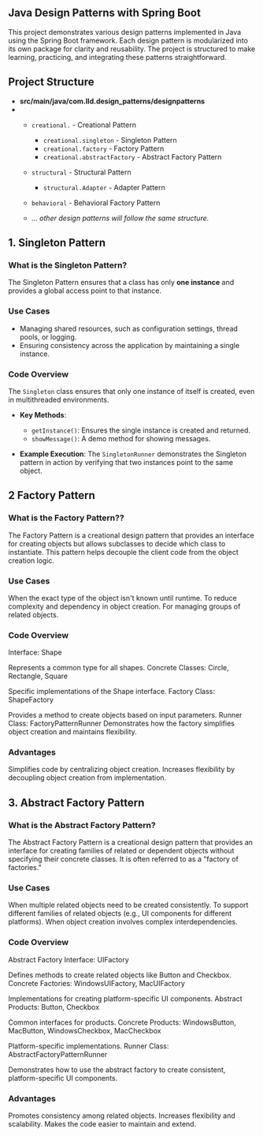 

[//]: # (The following was discovered as part of building this project:)

[//]: # ()
[//]: # (* The original package name 'com.lld.design-patterns' is invalid and this project uses 'com.lld.design_patterns' instead.)

[//]: # ()
[//]: # (# Getting Started)

[//]: # ()
[//]: # (### Reference Documentation)

[//]: # (For further reference, please consider the following sections:)

[//]: # ()
[//]: # (* [Official Gradle documentation]&#40;https://docs.gradle.org&#41;)

[//]: # (* [Spring Boot Gradle Plugin Reference Guide]&#40;https://docs.spring.io/spring-boot/3.4.0/gradle-plugin&#41;)

[//]: # (* [Create an OCI image]&#40;https://docs.spring.io/spring-boot/3.4.0/gradle-plugin/packaging-oci-image.html&#41;)

[//]: # (* [Spring Web]&#40;https://docs.spring.io/spring-boot/3.4.0/reference/web/servlet.html&#41;)

[//]: # ()
[//]: # (### Guides)

[//]: # (The following guides illustrate how to use some features concretely:)

[//]: # ()
[//]: # (* [Building a RESTful Web Service]&#40;https://spring.io/guides/gs/rest-service/&#41;)

[//]: # (* [Serving Web Content with Spring MVC]&#40;https://spring.io/guides/gs/serving-web-content/&#41;)

[//]: # (* [Building REST services with Spring]&#40;https://spring.io/guides/tutorials/rest/&#41;)

[//]: # ()
[//]: # (### Additional Links)

[//]: # (These additional references should also help you:)

[//]: # ()
[//]: # (* [Gradle Build Scans – insights for your project's build]&#40;https://scans.gradle.com#gradle&#41;)

[//]: # ()


## Java Design Patterns with Spring Boot
This project demonstrates various design patterns implemented in Java using the Spring Boot framework. Each design pattern is modularized into its own package for clarity and reusability. The project is structured to make learning, practicing, and integrating these patterns straightforward.

## **Project Structure**

- **src/main/java/com.lld.design_patterns/designpatterns**
- - `creational.` - Creational Pattern
      - `creational.singleton` - Singleton Pattern
      - `creational.factory` - Factory Pattern
      - `creational.abstractFactory` - Abstract Factory Pattern
  - `structural` - Structural Pattern
      - `structural.Adapter` - Adapter Pattern
  - `behavioral` - Behavioral Factory Pattern

  - *... other design patterns will follow the same structure.*
  
[//]: # (### Creational Patterns)

[//]: # (- **Singleton Pattern**: [Code]&#40;com.lld.design_patterns.creational.singleton&#41;)

[//]: # (- **Factory Pattern**: [Code]&#40;com.lld.design_patterns.creational.factory&#41;)

[//]: # ()
[//]: # (### Structural Patterns)

[//]: # (- **Adapter Pattern**: &#40;com.lld.design_patterns.structural.adapter&#41;)

[//]: # ()
[//]: # (### Behavioral Patterns)

[//]: # (- **Strategy Pattern**: Coming Soon...)

## **1. Singleton Pattern**

### **What is the Singleton Pattern?**

The Singleton Pattern ensures that a class has only **one instance** and provides a global access point to that instance.

### **Use Cases**
- Managing shared resources, such as configuration settings, thread pools, or logging.
- Ensuring consistency across the application by maintaining a single instance.

### **Code Overview**
The `Singleton` class ensures that only one instance of itself is created, even in multithreaded environments.

- **Key Methods**:
    - `getInstance()`: Ensures the single instance is created and returned.
    - `showMessage()`: A demo method for showing messages.

- **Example Execution**:
  The `SingletonRunner` demonstrates the Singleton pattern in action by verifying that two instances point to the same object.

## **2 Factory Pattern**
### **What is the Factory Pattern??**
The Factory Pattern is a creational design pattern that provides an interface for creating objects but allows subclasses to decide which class to instantiate. This pattern helps decouple the client code from the object creation logic.

### **Use Cases**
When the exact type of the object isn't known until runtime.
To reduce complexity and dependency in object creation.
For managing groups of related objects.
### **Code Overview**
Interface: Shape

Represents a common type for all shapes.
Concrete Classes: Circle, Rectangle, Square

Specific implementations of the Shape interface.
Factory Class: ShapeFactory

Provides a method to create objects based on input parameters.
Runner Class: FactoryPatternRunner
Demonstrates how the factory simplifies object creation and maintains flexibility.
### **Advantages**
Simplifies code by centralizing object creation.
Increases flexibility by decoupling object creation from implementation.



## **3. Abstract Factory Pattern**
### **What is the Abstract Factory Pattern?**
The Abstract Factory Pattern is a creational design pattern that provides an interface for creating families of related or dependent objects without specifying their concrete classes. It is often referred to as a "factory of factories."

### **Use Cases**
When multiple related objects need to be created consistently.
To support different families of related objects (e.g., UI components for different platforms).
When object creation involves complex interdependencies.
### **Code Overview**
Abstract Factory Interface: UIFactory

Defines methods to create related objects like Button and Checkbox.
Concrete Factories: WindowsUIFactory, MacUIFactory

Implementations for creating platform-specific UI components.
Abstract Products: Button, Checkbox

Common interfaces for products.
Concrete Products: WindowsButton, MacButton, WindowsCheckbox, MacCheckbox

Platform-specific implementations.
Runner Class: AbstractFactoryPatternRunner

Demonstrates how to use the abstract factory to create consistent, platform-specific UI components.
### **Advantages**
Promotes consistency among related objects.
Increases flexibility and scalability.
Makes the code easier to maintain and extend.

